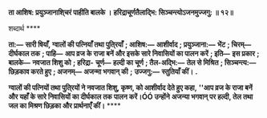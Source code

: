 **ता आशिष: प्रयुञ्जानाशि्चरं पाहीति बालके ।** **हरिद्राचूर्णतैलाद्भि: सिञ्चन्त्योऽजनमुज्जगु: ॥ १२॥** 

शब्दार्थ **** 

**ता:—** **सारी षियाँ, ग्वालों की पत्नियाँ तथा पुति्रयाँ** **; आशिष:—** **आशीर्वाद** **; प्रयुञ्जाना:—** **भेंट** **; चिरम्—** **दीर्घकाल तक** **; पाहि—** **आप व्रज के राजा बनें और इसके सारे निवासियों का पालन करें** **; इति—** **इस प्रकार** **; बालके—** **नवजात शिशु को** **; हरिद्रा-** **चूर्ण—** **हल्दी का चूर्ण** **; तैल-अद्भि:—** **तेल से मिश्रित** **; सिञ्चन्त्य:—** **छिड़काव करते हुए** **; अजनम्—** **अजन्मा भगवान् की** **;** **उज्जगु:—** **स्तुतियाँ कीं।** **.** 

**ग्वालों की पत्नियों तथा पुति्रयों ने नवजात शिशु, कृष्ण, को आशीर्वाद देते हुए कहा,** **''आप व्रज के राजा बनें और यहाँ के सारे निवासियों का दीर्घकाल तक पालन करें।ÓÓ उन्होंने** **अजन्या भगवान् पर हल्दी, तेल तथा जल का मिश्रण छिड़का और प्रार्थनाएँ कीं।** **** 